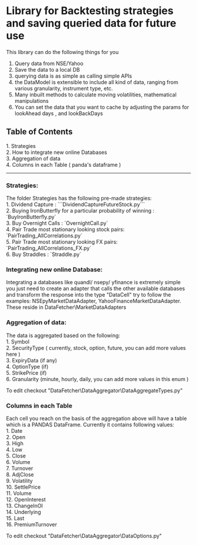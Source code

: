 # Library for Backtesting strategies and saving queried data for future use

This library can do the following things for you
1. Query data from NSE/Yahoo
2. Save the data to a local DB
3. querying data is as simple as calling simple APIs
4. the DataModel is extensible to include all kind of data, ranging from various granularity, instrument type, etc.
5. Many inbuilt methods to calculate moving volatilities, mathematical manipulations
6. You can set the data that you want to cache by adjusting the params for lookAhead days , and lookBackDays

<h2> Table of Contents </h2>
1. Strategies <br>
2. How to integrate new online Databases <br>
3. Aggregation of data <br>
4. Columns in each Table ( panda's dataframe ) <br>

<hr>

<h3>Strategies: </h3>
The folder Strategies has the following pre-made strategies: <br>
1. Dividend Capture : ```DividendCaptureFutureStock.py``` <br>
2. Buying IronButterfly for a particular probability of winning : `BuyIronButterfly.py` <br>
3. Buy Overnight Calls : `OvernightCall.py` <br>
4. Pair Trade most stationary looking stock pairs: `PairTrading_AllCorrelations.py` <br>
5. Pair Trade most stationary looking FX pairs: `PairTrading_AllCorrelations_FX.py` <br>
6. Buy Straddles : `Straddle.py` <br>

<h3>Integrating new online Database:</h3>
Integrating a databases like quandl/ nsepy/ yfinance is extremely simple you just need to create an adapter that  calls the other available databases and transform the response into the type "DataCell"
try to follow the examples: NSEpyMarketDataAdapter, YahooFinanceMarketDataAdapter.
These reside in DataFetcher\MarketDataAdapters

<h3>Aggregation of data: </h3>
The data is aggregated based on the following:<br>
1. Symbol <br>
2. SecurityType ( currently, stock, option, future, you can add more values here ) <br>
3. ExpiryData (if any)<br>
4. OptionType (if)<br>
5. StrikePrice (if)<br>
6. Granularity (minute, hourly, daily, you can add more values in this enum )<br>

To edit checkout "DataFetcher\DataAggregator\DataAggregateTypes.py"

<h3>Columns in each Table</h3>
Each cell you reach on the basis of the aggregation above will have a table which is a PANDAS DataFrame.
Currently it contains following values: <br>
1. Date<br>
2. Open<br>
3. High<br>
4. Low<br>
5. Close<br>
6. Volume<br>
7. Turnover<br>
8. AdjClose<br>
9. Volatility<br>
10. SettlePrice<br>
11. Volume<br>
12. OpenInterest<br>
13. ChangeInOI<br>
14. Underlying<br>
15. Last<br>
16. PremiumTurnover<br>

To edit checkout "DataFetcher\DataAggregator\DataOptions.py"


